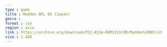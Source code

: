 ```yaml
---
type : game
title : Madden NFL 08 (Japan)
genre : 
format : iso
region : asia
link : https://archive.org/download/PS2-ASIA-ROMS321COM/Madden%20NFL%2008%20%28Japan%29.7z
size : 1.4GB
---
```

